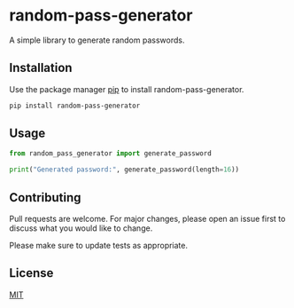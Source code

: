 # random-pass-generator

A simple library to generate random passwords.

## Installation

Use the package manager [pip](https://pip.pypa.io/en/stable/) to install random-pass-generator.

```bash
pip install random-pass-generator
```

## Usage

```python
from random_pass_generator import generate_password

print("Generated password:", generate_password(length=16))
```

## Contributing

Pull requests are welcome. For major changes, please open an issue first
to discuss what you would like to change.

Please make sure to update tests as appropriate.

## License

[MIT](https://choosealicense.com/licenses/mit/)